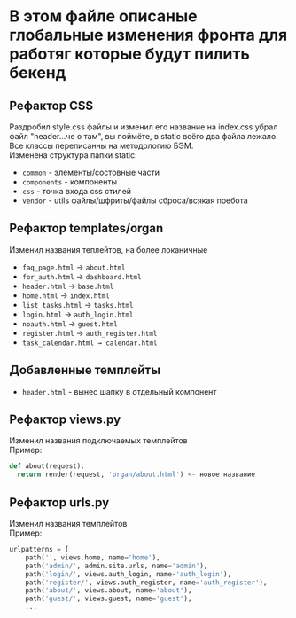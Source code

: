 # В этом файле описаные глобальные изменения фронта для работяг которые будут пилить бекенд

## Рефактор CSS
Раздробил style.css файлы и изменил его название на index.css убрал файл "header...че о там", вы поймёте, в static всёго два файла лежало. Все классы переписанны на методологию БЭМ.  
Изменена структура папки static:
- ```common``` - элементы/состовные части
- ```components``` - компоненты
- ```css``` - точка входа css стилей
- ```vendor``` - utils файлы/шфриты/файлы сброса/всякая поебота

## Рефактор templates/organ
Изменил названия теплейтов, на более локаничные  

- ```faq_page.html``` → ```about.html```
- ```for_auth.html``` → ```dashboard.html```
- ```header.html``` → ```base.html```
- ```home.html``` → ```index.html```
- ```list_tasks.html``` → ```tasks.html```
- ```login.html``` → ```auth_login.html```
- ```noauth.html``` → ```guest.html```
- ```register.html``` → ```auth_register.html```
- ```task_calendar.html → calendar.html```

## Добавленные темплейты
- ```header.html``` - вынес шапку в отдельный компонент

## Рефактор views.py
Изменил названия подключаемых темплейтов  
Пример:  
```python
def about(request):
  return render(request, 'organ/about.html') <- новое название
```

## Рефактор urls.py
Изменил названия темплейтов  
Пример:
```python
urlpatterns = [
    path('', views.home, name='home'),
    path('admin/', admin.site.urls, name='admin'),
    path('login/', views.auth_login, name='auth_login'),
    path('register/', views.auth_register, name='auth_register'),
    path('about/', views.about, name='about'),
    path('guest/', views.guest, name='guest'),
    ...
```


